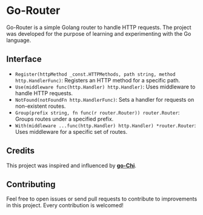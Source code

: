 # Go-Router

Go-Router is a simple Golang router to handle HTTP requests.
The project was developed for the purpose of learning and experimenting with the Go language.

## Interface
- `Register(httpMethod _const.HTTPMethods, path string, method http.HandlerFunc)`: Registers an HTTP method for a specific path.
- `Use(middleware func(http.Handler) http.Handler)`: Uses middleware to handle HTTP requests.
- `NotFound(notFoundFn http.HandlerFunc)`: Sets a handler for requests on non-existent routes.
- `Group(prefix string, fn func(r router.Router)) router.Router`: Groups routes under a specified prefix.
- `With(middleware ...func(http.Handler) http.Handler) *router.Router`: Uses middleware for a specific set of routes.

## Credits

This project was inspired and influenced by **[go-Chi](https://github.com/go-chi/chi)**.

## Contributing

Feel free to open issues or send pull requests to contribute to improvements in this project.
Every contribution is welcomed!

